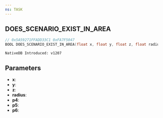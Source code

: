 ```yaml
---
ns: TASK
---
```

## DOES_SCENARIO_EXIST_IN_AREA

```c
// 0x5A59271FFADD33C1 0xFA7F5047
BOOL DOES_SCENARIO_EXIST_IN_AREA(float x, float y, float z, float radius, BOOL p4, Any p5, BOOL p6);
```

```
NativeDB Introduced: v1207
```

## Parameters
* **x**:
* **y**:
* **z**:
* **radius**:
* **p4**:
* **p5**:
* **p6**:
